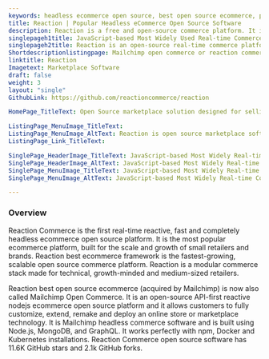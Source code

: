 ```yaml
---
keywords: headless ecommerce open source, best open source ecommerce, popular ecommerce platform, best ecommerce framework, nodejs ecommerce open source, cloud based ecommerce solution, ecommerce software for small business, ecommerce solution for small business
title: Reaction | Popular Headless eCommerce Open Source Software
description: Reaction is a free and open-source commerce platform. It is a headless, API-first commerce platform and built with Node.js and deploy-ready to Docker platform.
singlepageh1title: JavaScript-based Most Widely Used Real-time Commerce Platform
singlepageh2title: Reaction is an open-source real-time commerce platform for small and medium-sized retailers. It is a fully customizable and extendable best eCommerce solution.
Shortdescriptionlistingpage: ‎Mailchimp open commerce or reaction commerce is API-first commerce platform. It offers real-time e-commerce and analytics solution for small and medium retailers.
linktitle: Reaction
Imagetext: Marketplace Software
draft: false
weight: 3
layout: "single"
GithubLink: https://github.com/reactioncommerce/reaction

HomePage_TitleText: Open Source marketplace solution designed for selling services online.

ListingPage_MenuImage_TitleText: 
ListingPage_MenuImage_AltText: Reaction is open source marketplace software
ListingPage_Link_TitleText: 

SinglePage_HeaderImage_TitleText: JavaScript-based Most Widely Real-time Commerce Platform
SinglePage_HeaderImage_AltText: JavaScript-based Most Widely Real-time Commerce Platform
SinglePage_MenuImage_TitleText: JavaScript-based Most Widely Real-time Commerce Platform
SinglePage_MenuImage_AltText: JavaScript-based Most Widely Real-time Commerce Platform

---
```


### **Overview**

Reaction Commerce is the first real-time reactive, fast and completely headless ecommerce open source platform. It is the most popular ecommerce platform, built for the scale and growth of small retailers and brands. Reaction best ecommerce framework is the fastest-growing, scalable open source commerce platform. Reaction is a modular commerce stack made for technical, growth-minded and medium-sized retailers.

Reaction best open source ecommerce (acquired by Mailchimp) is now also called ‎Mailchimp Open Commerce. It is an open-source API-first reactive nodejs ecommerce open source platform and it allows customers to fully customize, extend, remake and deploy an online store or marketplace technology. It is Mailchimp headless commerce software and is built using Node.js, MongoDB, and GraphQL. It works perfectly with npm, Docker and Kubernetes installations. Reaction Commerce open source software has 11.6K GitHub stars and 2.1k GitHub forks.